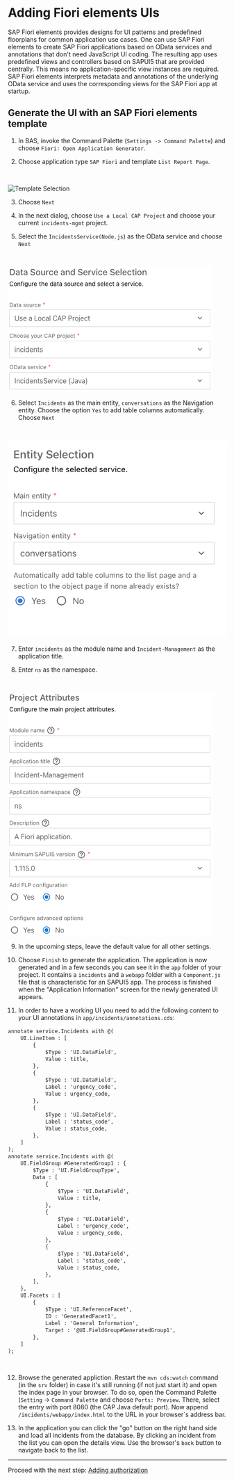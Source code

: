 # Adding Fiori elements UIs

SAP Fiori elements provides designs for UI patterns and predefined floorplans for common application use cases. One can use SAP Fiori elements to create SAP Fiori applications based on OData services and annotations that don't need JavaScript UI coding. The resulting app uses predefined views and controllers based on SAPUI5 that are provided centrally. This means no application-specific view instances are required. SAP Fiori elements interprets metadata and annotations of the underlying OData service and uses the corresponding views for the SAP Fiori app at startup.

## Generate the UI with an SAP Fiori elements template

1. In BAS, invoke the Command Palette (`Settings -> Command Palette`) and choose `Fiori: Open Application Generator`.

2. Choose application type `SAP Fiori` and template `List Report Page`.
<br/>

![Template Selection](./assets/template_selection_java.png)
<br/>

3. Choose `Next`

4. In the next dialog, choose `Use a Local CAP Project` and choose your current `incidents-mgmt` project.

5. Select the `IncidentsService(Node.js`) as the OData service and choose `Next`
<br/>

![Data Source Selection](./assets/data_source_java.png)
<br/>

6. Select `Incidents` as the main entity, `conversations` as the Navigation entity. Choose the option `Yes` to add table columns automatically. Choose `Next`
<br/>

![Entity Selection](./assets/entity_selection.png)

7. Enter `incidents` as the module name and `Incident-Management` as the application title.

8. Enter `ns` as the namespace.
<br/>

![Project Attributes](./assets/project_attributes_java.png)
<br/>

9. In the upcoming steps, leave the default value for all other settings.

10. Choose `Finish` to generate the application. The application is now generated and in a few seconds you can see it in the `app` folder of your project. It contains a `incidents` and a `webapp` folder with a `Component.js` file that is characteristic for an SAPUI5 app. The process is finished when the "Application Information" screen for the newly generated UI appears.

11. In order to have a working UI you need to add the following content to your UI annotations in `app/incidents/annotations.cds`:

```cds
annotate service.Incidents with @(
    UI.LineItem : [
        {
            $Type : 'UI.DataField',
            Value : title,
        },
        {
            $Type : 'UI.DataField',
            Label : 'urgency_code',
            Value : urgency_code,
        },
        {
            $Type : 'UI.DataField',
            Label : 'status_code',
            Value : status_code,
        },
    ]
);
annotate service.Incidents with @(
    UI.FieldGroup #GeneratedGroup1 : {
        $Type : 'UI.FieldGroupType',
        Data : [
            {
                $Type : 'UI.DataField',
                Value : title,
            },
            {
                $Type : 'UI.DataField',
                Label : 'urgency_code',
                Value : urgency_code,
            },
            {
                $Type : 'UI.DataField',
                Label : 'status_code',
                Value : status_code,
            },
        ],
    },
    UI.Facets : [
        {
            $Type : 'UI.ReferenceFacet',
            ID : 'GeneratedFacet1',
            Label : 'General Information',
            Target : '@UI.FieldGroup#GeneratedGroup1',
        },
    ]
);
```

<br/>

12. Browse the generated appliction. Restart the `mvn cds:watch` command (in the `srv` folder) in case it's still running (if not just start it) and open the index page in your browser. To do so, open the Command Palette (`Setting` -> `Command Palette` and choose `Ports: Preview`. There, select the entry with port 8080 (the CAP Java default port). Now append `/incidents/webapp/index.html` to the URL in your browser`s address bar.

13. In the application you can click the "go" button on the right hand side and load all incidents from the database. By clicking an incident from the list you can open the details view. Use the browser's `back` button to navigate back to the list.


***

Proceed with the next step: [Adding authorization](07_java_adding_authorization.md)